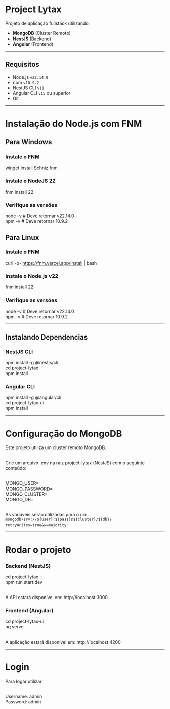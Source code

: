 # Project Lytax

Projeto de aplicação fullstack utilizando:

-  **MongoDB** (Cluster Remoto)
-  **NestJS** (Backend)
-  **Angular** (Frontend)

---

## Requisitos

- Node.js `v22.14.0`
- npm `v10.9.2`
- NestJS CLI `v11`
- Angular CLI `v15` ou superior
- Git
---

# Instalação do Node.js com FNM

## Para Windows

### Instale o FNM
winget install Schniz.fnm

### Instale o NodeJS 22
fnm install 22

### Verifique as versões
node -v  # Deve retornar v22.14.0 <br>
npm -v   # Deve retornar 10.9.2 <br>

## Para Linux
### Instale o FNM
curl -o- https://fnm.vercel.app/install | bash

### Instale o Node.js v22
fnm install 22

### Verifique as versões
node -v  # Deve retornar v22.14.0 <br>
npm -v   # Deve retornar 10.9.2 <br>

---

## Instalando Dependencias
### NestJS CLI
npm install -g @nestjs/cli <br>
cd project-lytax <br>
npm install <br>

### Angular CLI

npm install -g @angular/cli <br>
cd project-lytax-ui <br>
npm install <br>

---

# Configuração do MongoDB
Este projeto utiliza um cluster remoto MongoDB. <br><br>

Crie um arquivo .env na raiz project-lytax (NestJS) com o seguinte conteúdo: <br><br>

MONGO_USER= <br>
MONGO_PASSWORD= <br>
MONGO_CLUSTER= <br>
MONGO_DB= <br><br>

As variaveis serão utilizadas para o uri: `mongodb+srv://${user}:${pass}@${cluster}/${db}?retryWrites=true&w=majority`;

---

# Rodar o projeto
### Backend (NestJS)

cd project-lytax <br>
npm run start:dev <br><br>

A API estará disponível em: http://localhost:3000

### Frontend (Angular)

cd project-lytax-ui <br>
ng serve <br><br>

A aplicação estará disponível em: http://localhost:4200

---

# Login

Para logar utilizar <br><br>

Username: admin <br>
Password: admin <br>